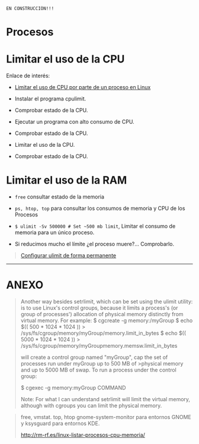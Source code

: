 
```
EN CONSTRUCCIÓN!!!
```

# Procesos

# Limitar el uso de la CPU

Enlace de interés:
* [Limitar el uso de CPU por parte de un proceso en Linux](http://lamiradadelreplicante.com/2016/11/20/limitar-el-uso-de-cpu-por-parte-de-un-proceso-en-linux/)

* Instalar el programa cpulimit.
* Comprobar estado de la CPU.
* Ejecutar un programa con alto consumo de CPU.
* Comprobar estado de la CPU.
* Limitar el uso de la CPU.
* Comprobar estado de la CPU.

# Limitar el uso de la RAM

* `free` consultar estado de la memoria
* `ps, htop, top` para consultar los consumos de memoria y CPU de los Procesos

* `$ ulimit -Sv 500000 # Set ~500 mb limit`, Limitar el consumo de memoria para un único proceso.
* Si reducimos mucho el límite ¿el proceso muere?... Comprobarlo.

> [Configurar ulimit de forma permanente](http://ernestogamez.es/configurar-ulimit-y-dejarlo-permanente/)

---

# ANEXO

> Another way besides setrlimit, which can be set using the ulimit utility:
> is to use Linux's control groups, because it limits a process's (or group of processes') allocation of physical memory distinctly from virtual memory. For example:
>   $ cgcreate -g memory:/myGroup
>   $ echo $(( 500 * 1024 * 1024 )) > /sys/fs/cgroup/memory/myGroup/memory.limit_in_bytes
>   $ echo $(( 5000 * 1024 * 1024 )) > /sys/fs/cgroup/memory/myGroupmemory.memsw.limit_in_bytes
>
> will create a control group named "myGroup", cap the set of processes run under myGroup up to 500 MB of >physical memory and up to 5000 MB of swap. To run a process under the control group:
>
>   $ cgexec -g memory:myGroup COMMAND
>
> Note: For what I can understand setrlimit will limit the virtual memory, although with cgroups you can limit the physical memory.

> free, vmstat. top, htop
> gnome-system-monitor para entornos GNOME y ksysguard para entornos KDE.
>
> http://rm-rf.es/linux-listar-procesos-cpu-memoria/

